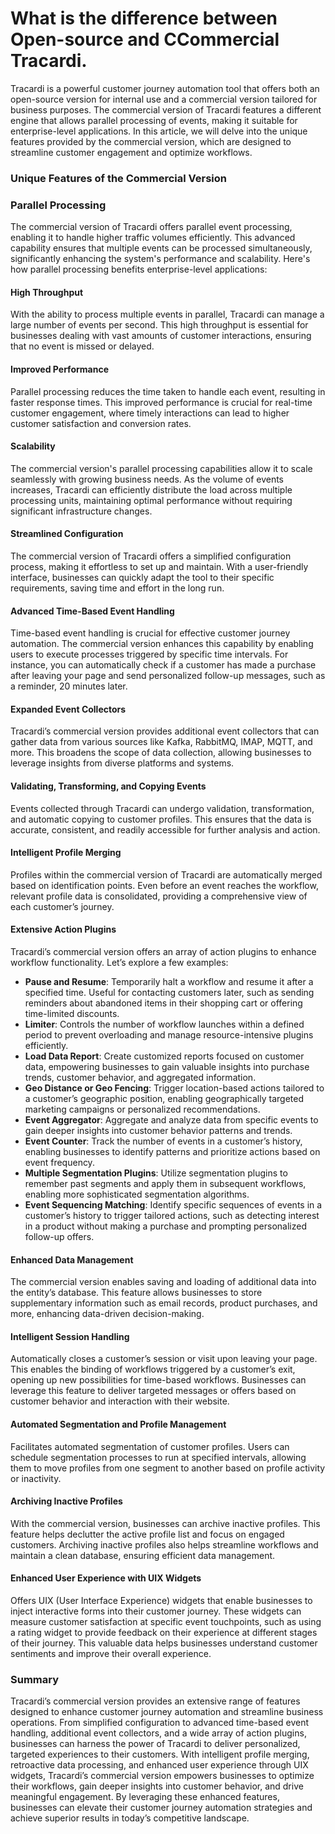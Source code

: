 # What is the difference between Open-source and CCommercial Tracardi.

Tracardi is a powerful customer journey automation tool that offers both an open-source version for internal use and a
commercial version tailored for business purposes. The commercial version of Tracardi features a different engine that
allows parallel processing of events, making it suitable for enterprise-level applications. In this article, we will
delve into the unique features provided by the commercial version, which are designed to streamline customer engagement
and optimize workflows.

### Unique Features of the Commercial Version

### Parallel Processing

The commercial version of Tracardi offers parallel event processing, enabling it to handle higher traffic volumes
efficiently. This advanced capability ensures that multiple events can be processed simultaneously, significantly
enhancing the system's performance and scalability. Here's how parallel processing benefits enterprise-level
applications:

#### High Throughput

With the ability to process multiple events in parallel, Tracardi can manage a large number of events per second. This
high throughput is essential for businesses dealing with vast amounts of customer interactions, ensuring that no event
is missed or delayed.

#### Improved Performance

Parallel processing reduces the time taken to handle each event, resulting in faster response times. This improved
performance is crucial for real-time customer engagement, where timely interactions can lead to higher customer
satisfaction and conversion rates.

#### Scalability

The commercial version's parallel processing capabilities allow it to scale seamlessly with growing business needs. As
the volume of events increases, Tracardi can efficiently distribute the load across multiple processing units,
maintaining optimal performance without requiring significant infrastructure changes.

#### Streamlined Configuration

The commercial version of Tracardi offers a simplified configuration process, making it effortless to set up and
maintain. With a user-friendly interface, businesses can quickly adapt the tool to their specific requirements, saving
time and effort in the long run.

#### Advanced Time-Based Event Handling

Time-based event handling is crucial for effective customer journey automation. The commercial version enhances this
capability by enabling users to execute processes triggered by specific time intervals. For instance, you can
automatically check if a customer has made a purchase after leaving your page and send personalized follow-up messages,
such as a reminder, 20 minutes later.

#### Expanded Event Collectors

Tracardi’s commercial version provides additional event collectors that can gather data from various sources like Kafka,
RabbitMQ, IMAP, MQTT, and more. This broadens the scope of data collection, allowing businesses to leverage insights
from diverse platforms and systems.

#### Validating, Transforming, and Copying Events

Events collected through Tracardi can undergo validation, transformation, and automatic copying to customer profiles.
This ensures that the data is accurate, consistent, and readily accessible for further analysis and action.

#### Intelligent Profile Merging

Profiles within the commercial version of Tracardi are automatically merged based on identification points. Even before
an event reaches the workflow, relevant profile data is consolidated, providing a comprehensive view of each customer’s
journey.

#### Extensive Action Plugins

Tracardi’s commercial version offers an array of action plugins to enhance workflow functionality. Let’s explore a few
examples:

- **Pause and Resume**: Temporarily halt a workflow and resume it after a specified time. Useful for contacting
  customers later, such as sending reminders about abandoned items in their shopping cart or offering time-limited
  discounts.
- **Limiter**: Controls the number of workflow launches within a defined period to prevent overloading and manage
  resource-intensive plugins efficiently.
- **Load Data Report**: Create customized reports focused on customer data, empowering businesses to gain valuable
  insights into purchase trends, customer behavior, and aggregated information.
- **Geo Distance or Geo Fencing**: Trigger location-based actions tailored to a customer’s geographic position, enabling
  geographically targeted marketing campaigns or personalized recommendations.
- **Event Aggregator**: Aggregate and analyze data from specific events to gain deeper insights into customer behavior
  patterns and trends.
- **Event Counter**: Track the number of events in a customer’s history, enabling businesses to identify patterns and
  prioritize actions based on event frequency.
- **Multiple Segmentation Plugins**: Utilize segmentation plugins to remember past segments and apply them in subsequent
  workflows, enabling more sophisticated segmentation algorithms.
- **Event Sequencing Matching**: Identify specific sequences of events in a customer’s history to trigger tailored
  actions, such as detecting interest in a product without making a purchase and prompting personalized follow-up
  offers.

#### Enhanced Data Management

The commercial version enables saving and loading of additional data into the entity’s database. This feature allows
businesses to store supplementary information such as email records, product purchases, and more, enhancing data-driven
decision-making.

#### Intelligent Session Handling

Automatically closes a customer’s session or visit upon leaving your page. This enables the binding of workflows
triggered by a customer’s exit, opening up new possibilities for time-based workflows. Businesses can leverage this
feature to deliver targeted messages or offers based on customer behavior and interaction with their website.

#### Automated Segmentation and Profile Management

Facilitates automated segmentation of customer profiles. Users can schedule segmentation processes to run at specified
intervals, allowing them to move profiles from one segment to another based on profile activity or inactivity.

#### Archiving Inactive Profiles

With the commercial version, businesses can archive inactive profiles. This feature helps declutter the active profile
list and focus on engaged customers. Archiving inactive profiles also helps streamline workflows and maintain a clean
database, ensuring efficient data management.

#### Enhanced User Experience with UIX Widgets

Offers UIX (User Interface Experience) widgets that enable businesses to inject interactive forms into their customer
journey. These widgets can measure customer satisfaction at specific event touchpoints, such as using a rating widget to
provide feedback on their experience at different stages of their journey. This valuable data helps businesses
understand customer sentiments and improve their overall experience.

### Summary

Tracardi’s commercial version provides an extensive range of features designed to enhance customer journey automation
and streamline business operations. From simplified configuration to advanced time-based event handling, additional
event collectors, and a wide array of action plugins, businesses can harness the power of Tracardi to deliver
personalized, targeted experiences to their customers. With intelligent profile merging, retroactive data processing,
and enhanced user experience through UIX widgets, Tracardi’s commercial version empowers businesses to optimize their
workflows, gain deeper insights into customer behavior, and drive meaningful engagement. By leveraging these enhanced
features, businesses can elevate their customer journey automation strategies and achieve superior results in today’s
competitive landscape.